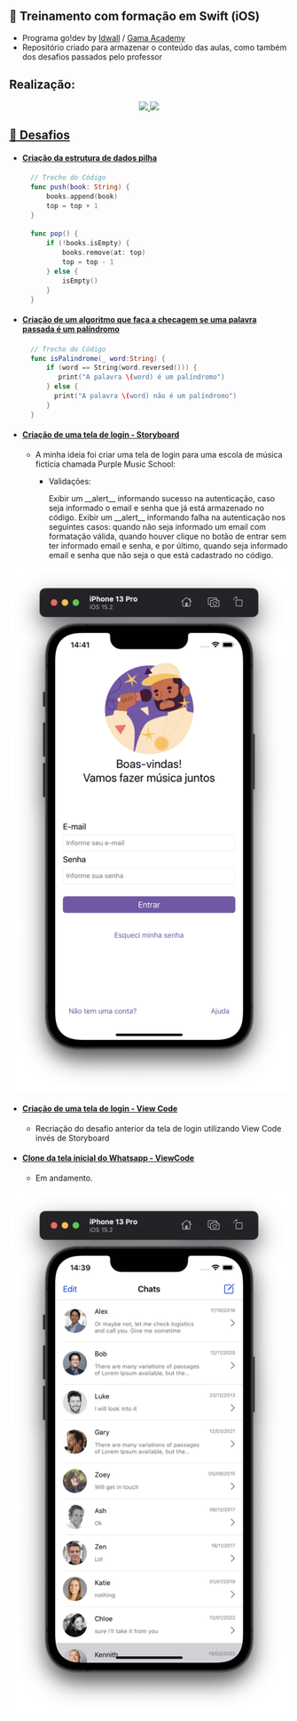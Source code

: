## 🍎 Treinamento com formação em Swift (iOS) 
- Programa go!dev by [Idwall](https://idwall.co/) / [Gama Academy](https://www.gama.academy/)
- Repositório criado para armazenar o conteúdo das aulas, como também dos desafios passados pelo professor
## Realização: 
<div align="center">
  <a href="https://github.com/codecampos">
  <img height="180em" src="https://godev-idwall.corporate.gama.academy/wp-content/uploads/sites/20//2021/12/Idwall-logo.svg"/>
  <img height="180em" src="https://godev-idwall.corporate.gama.academy/wp-content/uploads/sites/20//2021/12/MARCA__RGB__GAMA-ACADEMY__COR__HORIZONTAL.svg"/>    
</div>
  
 ## 🚀 Desafios
  - #### [Criação da estrutura de dados pilha](https://github.com/codecampos/swift-training-godev/tree/main/challenges/palindrome/Palindrome.playground)
  
    ```swift
      // Trecho do Código
      func push(book: String) {
          books.append(book)
          top = top + 1
      }
    
      func pop() {
          if (!books.isEmpty) {
              books.remove(at: top)
              top = top - 1
          } else {
              isEmpty()
          }
      }  
    ```
  
  - #### [Criação de um algoritmo que faça a checagem se uma palavra passada é um palíndromo](https://github.com/codecampos/swift-training-godev/tree/main/challenges/stack%20data%20structure)
  
    ```swift
      // Trecho do Código
      func isPalindrome(_ word:String) {
          if (word == String(word.reversed())) {
             print("A palavra \(word) é um palíndromo")
          } else {
            print("A palavra \(word) não é um palíndromo")
          }
      }
    ```
  
  - #### [Criação de uma tela de login - Storyboard](https://github.com/codecampos/swift-training-godev/tree/main/challenges/purple%20music%20school)
    - A minha ideia foi criar uma tela de login para uma escola de música fictícia chamada Purple Music School: 
      - Validações: 
        
        <p>Exibir um __alert__ informando sucesso na autenticação, caso seja informado o email e senha que já está armazenado no código. Exibir um __alert__ informando falha na autenticação nos seguintes casos: quando não seja informado um email com formatação válida, quando houver clique no botão de entrar sem ter informado email e senha, e por último, quando seja informado email e senha que não seja o que está cadastrado no código. </p>

 ![UI](https://github.com/codecampos/images/blob/main/purple.png)
  
  - #### [Criação de uma tela de login - View Code](https://github.com/codecampos/swift-training-godev/tree/main/challenges/purple%20music%20school%20viewCode)
    - Recriação do desafio anterior da tela de login utilizando View Code invés de Storyboard
      
  - #### [Clone da tela inicial do Whatsapp - ViewCode](https://github.com/codecampos/swift-training-godev/tree/main/challenges/WhatsappClone)
    - Em andamento. 
     
 ![UI](https://github.com/codecampos/images/blob/main/whatsapp.png)
 </br> </br>

